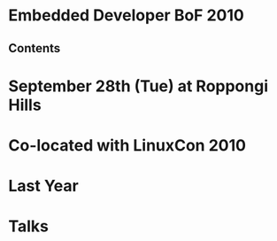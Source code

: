 # Embedded Developer BoF 2010
## Contents
# September 28th (Tue) at Roppongi Hills
# Co-located with LinuxCon 2010
# Last Year
# Talks
